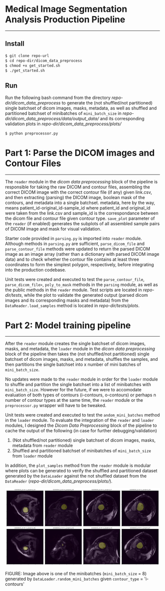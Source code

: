 # Medical Image Segmentation Analysis Production Pipeline
---

## Install

	$ git clone repo-url
	$ cd repo-dir/dicom_data_preprocess
	$ chmod +x get_started.sh
	$ ./get_started.sh

## Run

Run the following bash command from the directory *repo-dir/dicom_data_preprocess* to generate the (not shuffled/not partitioned) single batchset of dicom images, masks, metadata, as well as shuffled and partitioned batchset of minibatches of <code>mini_batch_size</code> in *repo-dir/dicom_data_preprocess/data/output_data/* and its corresponding validation plots in *repo-dir/dicom_data_preprocess/plots/*

	$ python preprocessor.py

# Part 1: Parse the DICOM images and Contour Files
---
The <code>reader</code> module in the *dicom data preprocessing* block of the pipeline is responsible
for taking the raw DICOM and contour files, assembling the correct DICOM image with the correct 
contour file (if any) given link.csv, and then extracting (parsing) the DICOM image, boolean mask of the contours, and metadata into a single batchset. metadata, here by the way, means patient_id-original_id-sample_id where patient_id and original_id were taken from the link.csv and sample_id is the correspondance between the dicom file and contour file given contour type. <code>save_plot</code> parameter of the <code>reader</code> (if enabled) generates the subplots of all assembled sample pairs of DICOM image and mask for visual validation. 

Starter code provided in <code>parsing.py</code> is imported into <code>reader</code> module. Although methods in <code>parsing.py</code> are sufficient, <code>parse_dicom_file</code> and <code>parse_contour_file</code> methods were updated to return the parsed DICOM image as an image array (rather than a dictionary with parsed DICOM image data) and to check whether the contour file contains at least three coordinates to form the simplest polygon, respectively, before integrating into the production codebase.

Unit tests were created and executed to test the <code>parse_contour_file</code>, <code>parse_dicom_file></code>, <code>poly_to_mask</code> methods in the <code>parsing</code> module, as well as the public methods in the <code>reader</code> module. Test scripts are located in *repo-dir/tests*, while the plot to validate the generated output (parsed dicom images and its corresponding masks and metadata) from the <code>DataReader.load_samples</code> method is located in *repo-dir/tests/plots*.


# Part 2: Model training pipeline
---
After the <code>reader</code> module creates the single batchset of dicom images, masks, and metadata, the <code>loader</code> module in the *dicom data preprocessing* block of the pipeline then takes the (not shuffled/not partitioned) single batchset of dicom images, masks, and metadata, shuffles the samples, and then partitions the single batchset into x number of mini batches of <code>mini_batch_size</code>.

No updates were made to the <code>reader</code> module in order for the <code>loader</code> module to shuffle and partition the single batchset into a list of minibatches with <code>mini_batch_size</code>. However for the future, if we were to accomodate evaluation of both types of contours (i-contours, o-contours) or perhaps n number of contour types at the same time, the <code>reader</code> module or the <code>preprocessor.py</code> wrapper will have to be tweaked.

Unit tests were created and executed to test the <code>andom_mini_batches</code> method in the <code>loader</code> module. To evaluate the integration of the <code>reader</code> and <code>loader</code> modules, I designed the *Dicom Data Preprocessing* block of the pipeline to cache the output of the following (in case for further debugging/validation)
<ol>
<li> (Not shuffled/not partitioned) single batchset of dicom images, masks, metadata from <code>reader</code> module</li>
<li> Shuffled and partitioned batchset of minibatches of <code>mini_batch_size</code> from <code>loader</code> module</li>
</ol>

In addition, the <code>plot_samples</code> method from the <code>reader</code> module is modular where plots can be generated to verify the shuffled and partitioned dataset generated by the <code>DataLoader</code> against the not shuffled dataset from the <code>DataReader</code> (*repo-dir/dicom_data_preprocess/plots/*).

![](dicom_data_preprocess/plots/data-loader_shuffled_batchset.jpg)

FIGURE: Image above is one of the minibatches (<code>mini_batch_size</code> = 8) generated by <code>DataLoader.random_mini_batches</code> given <code>contour_type</code> = 'i-contours'


